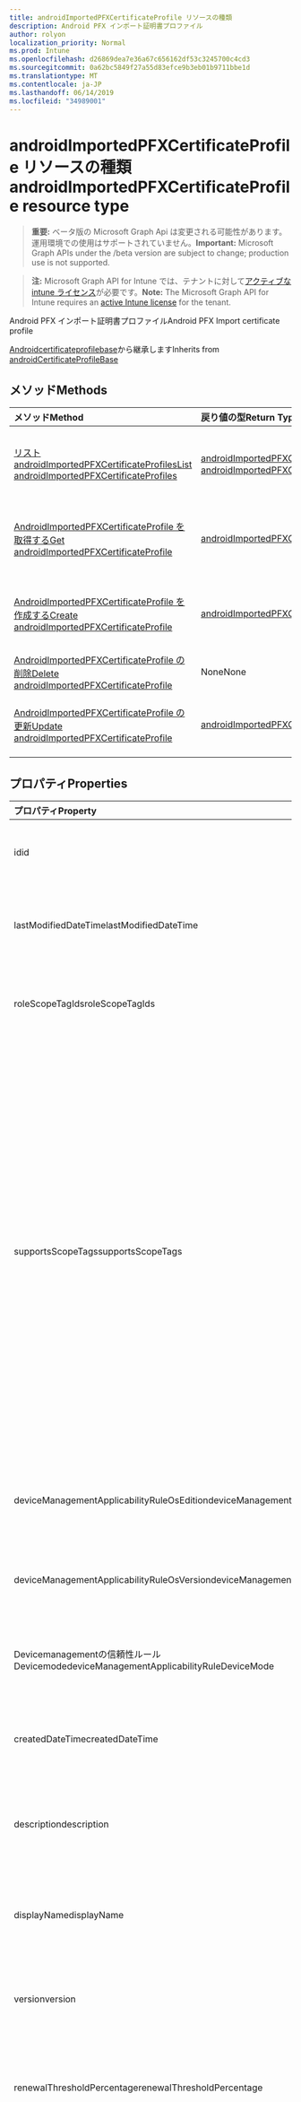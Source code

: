 ```yaml
---
title: androidImportedPFXCertificateProfile リソースの種類
description: Android PFX インポート証明書プロファイル
author: rolyon
localization_priority: Normal
ms.prod: Intune
ms.openlocfilehash: d26869dea7e36a67c656162df53c3245700c4cd3
ms.sourcegitcommit: 0a62bc5849f27a55d83efce9b3eb01b9711bbe1d
ms.translationtype: MT
ms.contentlocale: ja-JP
ms.lasthandoff: 06/14/2019
ms.locfileid: "34989001"
---
```

# <a name="androidimportedpfxcertificateprofile-resource-type"></a><span data-ttu-id="1bec3-103">androidImportedPFXCertificateProfile リソースの種類</span><span class="sxs-lookup"><span data-stu-id="1bec3-103">androidImportedPFXCertificateProfile resource type</span></span>

> <span data-ttu-id="1bec3-104">**重要:** ベータ版の Microsoft Graph Api は変更される可能性があります。運用環境での使用はサポートされていません。</span><span class="sxs-lookup"><span data-stu-id="1bec3-104">**Important:** Microsoft Graph APIs under the /beta version are subject to change; production use is not supported.</span></span>

> <span data-ttu-id="1bec3-105">**注:** Microsoft Graph API for Intune では、テナントに対して[アクティブな intune ライセンス](https://go.microsoft.com/fwlink/?linkid=839381)が必要です。</span><span class="sxs-lookup"><span data-stu-id="1bec3-105">**Note:** The Microsoft Graph API for Intune requires an [active Intune license](https://go.microsoft.com/fwlink/?linkid=839381) for the tenant.</span></span>

<span data-ttu-id="1bec3-106">Android PFX インポート証明書プロファイル</span><span class="sxs-lookup"><span data-stu-id="1bec3-106">Android PFX Import certificate profile</span></span>


<span data-ttu-id="1bec3-107">[Androidcertificateprofilebase](../resources/intune-deviceconfig-androidcertificateprofilebase.md)から継承します</span><span class="sxs-lookup"><span data-stu-id="1bec3-107">Inherits from [androidCertificateProfileBase](../resources/intune-deviceconfig-androidcertificateprofilebase.md)</span></span>

## <a name="methods"></a><span data-ttu-id="1bec3-108">メソッド</span><span class="sxs-lookup"><span data-stu-id="1bec3-108">Methods</span></span>
|<span data-ttu-id="1bec3-109">メソッド</span><span class="sxs-lookup"><span data-stu-id="1bec3-109">Method</span></span>|<span data-ttu-id="1bec3-110">戻り値の型</span><span class="sxs-lookup"><span data-stu-id="1bec3-110">Return Type</span></span>|<span data-ttu-id="1bec3-111">説明</span><span class="sxs-lookup"><span data-stu-id="1bec3-111">Description</span></span>|
|:---|:---|:---|
|[<span data-ttu-id="1bec3-112">リスト androidImportedPFXCertificateProfiles</span><span class="sxs-lookup"><span data-stu-id="1bec3-112">List androidImportedPFXCertificateProfiles</span></span>](../api/intune-deviceconfig-androidimportedpfxcertificateprofile-list.md)|<span data-ttu-id="1bec3-113">[androidImportedPFXCertificateProfile](../resources/intune-deviceconfig-androidimportedpfxcertificateprofile.md)コレクション</span><span class="sxs-lookup"><span data-stu-id="1bec3-113">[androidImportedPFXCertificateProfile](../resources/intune-deviceconfig-androidimportedpfxcertificateprofile.md) collection</span></span>|<span data-ttu-id="1bec3-114">[AndroidImportedPFXCertificateProfile](../resources/intune-deviceconfig-androidimportedpfxcertificateprofile.md)オブジェクトのプロパティとリレーションシップをリストします。</span><span class="sxs-lookup"><span data-stu-id="1bec3-114">List properties and relationships of the [androidImportedPFXCertificateProfile](../resources/intune-deviceconfig-androidimportedpfxcertificateprofile.md) objects.</span></span>|
|[<span data-ttu-id="1bec3-115">AndroidImportedPFXCertificateProfile を取得する</span><span class="sxs-lookup"><span data-stu-id="1bec3-115">Get androidImportedPFXCertificateProfile</span></span>](../api/intune-deviceconfig-androidimportedpfxcertificateprofile-get.md)|[<span data-ttu-id="1bec3-116">androidImportedPFXCertificateProfile</span><span class="sxs-lookup"><span data-stu-id="1bec3-116">androidImportedPFXCertificateProfile</span></span>](../resources/intune-deviceconfig-androidimportedpfxcertificateprofile.md)|<span data-ttu-id="1bec3-117">[AndroidImportedPFXCertificateProfile](../resources/intune-deviceconfig-androidimportedpfxcertificateprofile.md)オブジェクトのプロパティとリレーションシップを読み取ります。</span><span class="sxs-lookup"><span data-stu-id="1bec3-117">Read properties and relationships of the [androidImportedPFXCertificateProfile](../resources/intune-deviceconfig-androidimportedpfxcertificateprofile.md) object.</span></span>|
|[<span data-ttu-id="1bec3-118">AndroidImportedPFXCertificateProfile を作成する</span><span class="sxs-lookup"><span data-stu-id="1bec3-118">Create androidImportedPFXCertificateProfile</span></span>](../api/intune-deviceconfig-androidimportedpfxcertificateprofile-create.md)|[<span data-ttu-id="1bec3-119">androidImportedPFXCertificateProfile</span><span class="sxs-lookup"><span data-stu-id="1bec3-119">androidImportedPFXCertificateProfile</span></span>](../resources/intune-deviceconfig-androidimportedpfxcertificateprofile.md)|<span data-ttu-id="1bec3-120">新しい[androidImportedPFXCertificateProfile](../resources/intune-deviceconfig-androidimportedpfxcertificateprofile.md)オブジェクトを作成します。</span><span class="sxs-lookup"><span data-stu-id="1bec3-120">Create a new [androidImportedPFXCertificateProfile](../resources/intune-deviceconfig-androidimportedpfxcertificateprofile.md) object.</span></span>|
|[<span data-ttu-id="1bec3-121">AndroidImportedPFXCertificateProfile の削除</span><span class="sxs-lookup"><span data-stu-id="1bec3-121">Delete androidImportedPFXCertificateProfile</span></span>](../api/intune-deviceconfig-androidimportedpfxcertificateprofile-delete.md)|<span data-ttu-id="1bec3-122">None</span><span class="sxs-lookup"><span data-stu-id="1bec3-122">None</span></span>|<span data-ttu-id="1bec3-123">[AndroidImportedPFXCertificateProfile](../resources/intune-deviceconfig-androidimportedpfxcertificateprofile.md)を削除します。</span><span class="sxs-lookup"><span data-stu-id="1bec3-123">Deletes a [androidImportedPFXCertificateProfile](../resources/intune-deviceconfig-androidimportedpfxcertificateprofile.md).</span></span>|
|[<span data-ttu-id="1bec3-124">AndroidImportedPFXCertificateProfile の更新</span><span class="sxs-lookup"><span data-stu-id="1bec3-124">Update androidImportedPFXCertificateProfile</span></span>](../api/intune-deviceconfig-androidimportedpfxcertificateprofile-update.md)|[<span data-ttu-id="1bec3-125">androidImportedPFXCertificateProfile</span><span class="sxs-lookup"><span data-stu-id="1bec3-125">androidImportedPFXCertificateProfile</span></span>](../resources/intune-deviceconfig-androidimportedpfxcertificateprofile.md)|<span data-ttu-id="1bec3-126">[AndroidImportedPFXCertificateProfile](../resources/intune-deviceconfig-androidimportedpfxcertificateprofile.md)オブジェクトのプロパティを更新します。</span><span class="sxs-lookup"><span data-stu-id="1bec3-126">Update the properties of a [androidImportedPFXCertificateProfile](../resources/intune-deviceconfig-androidimportedpfxcertificateprofile.md) object.</span></span>|

## <a name="properties"></a><span data-ttu-id="1bec3-127">プロパティ</span><span class="sxs-lookup"><span data-stu-id="1bec3-127">Properties</span></span>
|<span data-ttu-id="1bec3-128">プロパティ</span><span class="sxs-lookup"><span data-stu-id="1bec3-128">Property</span></span>|<span data-ttu-id="1bec3-129">型</span><span class="sxs-lookup"><span data-stu-id="1bec3-129">Type</span></span>|<span data-ttu-id="1bec3-130">説明</span><span class="sxs-lookup"><span data-stu-id="1bec3-130">Description</span></span>|
|:---|:---|:---|
|<span data-ttu-id="1bec3-131">id</span><span class="sxs-lookup"><span data-stu-id="1bec3-131">id</span></span>|<span data-ttu-id="1bec3-132">文字列</span><span class="sxs-lookup"><span data-stu-id="1bec3-132">String</span></span>|<span data-ttu-id="1bec3-133">エンティティのキー。</span><span class="sxs-lookup"><span data-stu-id="1bec3-133">Key of the entity.</span></span> <span data-ttu-id="1bec3-134">[deviceConfiguration](../resources/intune-deviceconfig-deviceconfiguration.md) から継承します</span><span class="sxs-lookup"><span data-stu-id="1bec3-134">Inherited from [deviceConfiguration](../resources/intune-deviceconfig-deviceconfiguration.md)</span></span>|
|<span data-ttu-id="1bec3-135">lastModifiedDateTime</span><span class="sxs-lookup"><span data-stu-id="1bec3-135">lastModifiedDateTime</span></span>|<span data-ttu-id="1bec3-136">DateTimeOffset</span><span class="sxs-lookup"><span data-stu-id="1bec3-136">DateTimeOffset</span></span>|<span data-ttu-id="1bec3-137">オブジェクトの最終更新の DateTime。</span><span class="sxs-lookup"><span data-stu-id="1bec3-137">DateTime the object was last modified.</span></span> <span data-ttu-id="1bec3-138">[deviceConfiguration](../resources/intune-deviceconfig-deviceconfiguration.md) から継承します</span><span class="sxs-lookup"><span data-stu-id="1bec3-138">Inherited from [deviceConfiguration](../resources/intune-deviceconfig-deviceconfiguration.md)</span></span>|
|<span data-ttu-id="1bec3-139">roleScopeTagIds</span><span class="sxs-lookup"><span data-stu-id="1bec3-139">roleScopeTagIds</span></span>|<span data-ttu-id="1bec3-140">文字列コレクション</span><span class="sxs-lookup"><span data-stu-id="1bec3-140">String collection</span></span>|<span data-ttu-id="1bec3-141">このエンティティインスタンスの範囲タグのリスト。</span><span class="sxs-lookup"><span data-stu-id="1bec3-141">List of Scope Tags for this Entity instance.</span></span> <span data-ttu-id="1bec3-142">[deviceConfiguration](../resources/intune-deviceconfig-deviceconfiguration.md) から継承します</span><span class="sxs-lookup"><span data-stu-id="1bec3-142">Inherited from [deviceConfiguration](../resources/intune-deviceconfig-deviceconfiguration.md)</span></span>|
|<span data-ttu-id="1bec3-143">supportsScopeTags</span><span class="sxs-lookup"><span data-stu-id="1bec3-143">supportsScopeTags</span></span>|<span data-ttu-id="1bec3-144">Boolean</span><span class="sxs-lookup"><span data-stu-id="1bec3-144">Boolean</span></span>|<span data-ttu-id="1bec3-145">基になるデバイス構成がスコープタグの割り当てをサポートしているかどうかを示します。</span><span class="sxs-lookup"><span data-stu-id="1bec3-145">Indicates whether or not the underlying Device Configuration supports the assignment of scope tags.</span></span> <span data-ttu-id="1bec3-146">この値が false である場合、ScopeTags プロパティへの割り当ては許可されません。エンティティは、スコープを持つユーザーには表示されません。</span><span class="sxs-lookup"><span data-stu-id="1bec3-146">Assigning to the ScopeTags property is not allowed when this value is false and entities will not be visible to scoped users.</span></span> <span data-ttu-id="1bec3-147">これは Silverlight で作成された従来のポリシーに対して実行され、Azure ポータルでポリシーを削除して再作成することによって解決できます。</span><span class="sxs-lookup"><span data-stu-id="1bec3-147">This occurs for Legacy policies created in Silverlight and can be resolved by deleting and recreating the policy in the Azure Portal.</span></span> <span data-ttu-id="1bec3-148">このプロパティに値を設定するには、 SetExtrusionDirection メソッドを適用します。</span><span class="sxs-lookup"><span data-stu-id="1bec3-148">This property is read-only.</span></span> <span data-ttu-id="1bec3-149">[deviceConfiguration](../resources/intune-deviceconfig-deviceconfiguration.md) から継承します</span><span class="sxs-lookup"><span data-stu-id="1bec3-149">Inherited from [deviceConfiguration](../resources/intune-deviceconfig-deviceconfiguration.md)</span></span>|
|<span data-ttu-id="1bec3-150">deviceManagementApplicabilityRuleOsEdition</span><span class="sxs-lookup"><span data-stu-id="1bec3-150">deviceManagementApplicabilityRuleOsEdition</span></span>|[<span data-ttu-id="1bec3-151">deviceManagementApplicabilityRuleOsEdition</span><span class="sxs-lookup"><span data-stu-id="1bec3-151">deviceManagementApplicabilityRuleOsEdition</span></span>](../resources/intune-deviceconfig-devicemanagementapplicabilityruleosedition.md)|<span data-ttu-id="1bec3-152">このポリシーの OS エディションの適用。</span><span class="sxs-lookup"><span data-stu-id="1bec3-152">The OS edition applicability for this Policy.</span></span> <span data-ttu-id="1bec3-153">[deviceConfiguration](../resources/intune-deviceconfig-deviceconfiguration.md) から継承します</span><span class="sxs-lookup"><span data-stu-id="1bec3-153">Inherited from [deviceConfiguration](../resources/intune-deviceconfig-deviceconfiguration.md)</span></span>|
|<span data-ttu-id="1bec3-154">deviceManagementApplicabilityRuleOsVersion</span><span class="sxs-lookup"><span data-stu-id="1bec3-154">deviceManagementApplicabilityRuleOsVersion</span></span>|[<span data-ttu-id="1bec3-155">deviceManagementApplicabilityRuleOsVersion</span><span class="sxs-lookup"><span data-stu-id="1bec3-155">deviceManagementApplicabilityRuleOsVersion</span></span>](../resources/intune-deviceconfig-devicemanagementapplicabilityruleosversion.md)|<span data-ttu-id="1bec3-156">このポリシーの OS バージョン適用ルール。</span><span class="sxs-lookup"><span data-stu-id="1bec3-156">The OS version applicability rule for this Policy.</span></span> <span data-ttu-id="1bec3-157">[deviceConfiguration](../resources/intune-deviceconfig-deviceconfiguration.md) から継承します</span><span class="sxs-lookup"><span data-stu-id="1bec3-157">Inherited from [deviceConfiguration](../resources/intune-deviceconfig-deviceconfiguration.md)</span></span>|
|<span data-ttu-id="1bec3-158">Devicemanagementの信頼性ルール Devicemode</span><span class="sxs-lookup"><span data-stu-id="1bec3-158">deviceManagementApplicabilityRuleDeviceMode</span></span>|[<span data-ttu-id="1bec3-159">Devicemanagementの信頼性ルール Devicemode</span><span class="sxs-lookup"><span data-stu-id="1bec3-159">deviceManagementApplicabilityRuleDeviceMode</span></span>](../resources/intune-deviceconfig-devicemanagementapplicabilityruledevicemode.md)|<span data-ttu-id="1bec3-160">このポリシーのデバイスモード適用ルール。</span><span class="sxs-lookup"><span data-stu-id="1bec3-160">The device mode applicability rule for this Policy.</span></span> <span data-ttu-id="1bec3-161">[deviceConfiguration](../resources/intune-deviceconfig-deviceconfiguration.md) から継承します</span><span class="sxs-lookup"><span data-stu-id="1bec3-161">Inherited from [deviceConfiguration](../resources/intune-deviceconfig-deviceconfiguration.md)</span></span>|
|<span data-ttu-id="1bec3-162">createdDateTime</span><span class="sxs-lookup"><span data-stu-id="1bec3-162">createdDateTime</span></span>|<span data-ttu-id="1bec3-163">DateTimeOffset</span><span class="sxs-lookup"><span data-stu-id="1bec3-163">DateTimeOffset</span></span>|<span data-ttu-id="1bec3-164">オブジェクトが作成された DateTime。</span><span class="sxs-lookup"><span data-stu-id="1bec3-164">DateTime the object was created.</span></span> <span data-ttu-id="1bec3-165">[deviceConfiguration](../resources/intune-deviceconfig-deviceconfiguration.md) から継承します</span><span class="sxs-lookup"><span data-stu-id="1bec3-165">Inherited from [deviceConfiguration](../resources/intune-deviceconfig-deviceconfiguration.md)</span></span>|
|<span data-ttu-id="1bec3-166">description</span><span class="sxs-lookup"><span data-stu-id="1bec3-166">description</span></span>|<span data-ttu-id="1bec3-167">String</span><span class="sxs-lookup"><span data-stu-id="1bec3-167">String</span></span>|<span data-ttu-id="1bec3-168">管理者が指定した、デバイス構成についての説明。</span><span class="sxs-lookup"><span data-stu-id="1bec3-168">Admin provided description of the Device Configuration.</span></span> <span data-ttu-id="1bec3-169">[deviceConfiguration](../resources/intune-deviceconfig-deviceconfiguration.md) から継承します</span><span class="sxs-lookup"><span data-stu-id="1bec3-169">Inherited from [deviceConfiguration](../resources/intune-deviceconfig-deviceconfiguration.md)</span></span>|
|<span data-ttu-id="1bec3-170">displayName</span><span class="sxs-lookup"><span data-stu-id="1bec3-170">displayName</span></span>|<span data-ttu-id="1bec3-171">String</span><span class="sxs-lookup"><span data-stu-id="1bec3-171">String</span></span>|<span data-ttu-id="1bec3-172">管理者が指定した、デバイス構成の名前。</span><span class="sxs-lookup"><span data-stu-id="1bec3-172">Admin provided name of the device configuration.</span></span> <span data-ttu-id="1bec3-173">[deviceConfiguration](../resources/intune-deviceconfig-deviceconfiguration.md) から継承します</span><span class="sxs-lookup"><span data-stu-id="1bec3-173">Inherited from [deviceConfiguration](../resources/intune-deviceconfig-deviceconfiguration.md)</span></span>|
|<span data-ttu-id="1bec3-174">version</span><span class="sxs-lookup"><span data-stu-id="1bec3-174">version</span></span>|<span data-ttu-id="1bec3-175">Int32</span><span class="sxs-lookup"><span data-stu-id="1bec3-175">Int32</span></span>|<span data-ttu-id="1bec3-176">デバイス構成のバージョン。</span><span class="sxs-lookup"><span data-stu-id="1bec3-176">Version of the device configuration.</span></span> <span data-ttu-id="1bec3-177">[deviceConfiguration](../resources/intune-deviceconfig-deviceconfiguration.md) から継承します</span><span class="sxs-lookup"><span data-stu-id="1bec3-177">Inherited from [deviceConfiguration](../resources/intune-deviceconfig-deviceconfiguration.md)</span></span>|
|<span data-ttu-id="1bec3-178">renewalThresholdPercentage</span><span class="sxs-lookup"><span data-stu-id="1bec3-178">renewalThresholdPercentage</span></span>|<span data-ttu-id="1bec3-179">Int32</span><span class="sxs-lookup"><span data-stu-id="1bec3-179">Int32</span></span>|<span data-ttu-id="1bec3-180">証明書の更新しきい値の割合。</span><span class="sxs-lookup"><span data-stu-id="1bec3-180">Certificate renewal threshold percentage.</span></span> <span data-ttu-id="1bec3-181">[Androidcertificateprofilebase](../resources/intune-deviceconfig-androidcertificateprofilebase.md)から継承される有効な値は1から99。</span><span class="sxs-lookup"><span data-stu-id="1bec3-181">Valid values 1 to 99 Inherited from [androidCertificateProfileBase](../resources/intune-deviceconfig-androidcertificateprofilebase.md)</span></span>|
|<span data-ttu-id="1bec3-182">subjectNameFormat</span><span class="sxs-lookup"><span data-stu-id="1bec3-182">subjectNameFormat</span></span>|[<span data-ttu-id="1bec3-183">subjectNameFormat</span><span class="sxs-lookup"><span data-stu-id="1bec3-183">subjectNameFormat</span></span>](../resources/intune-deviceconfig-subjectnameformat.md)|<span data-ttu-id="1bec3-184">証明書のサブジェクト名の形式。</span><span class="sxs-lookup"><span data-stu-id="1bec3-184">Certificate Subject Name Format.</span></span> <span data-ttu-id="1bec3-185">[Androidcertificateprofilebase](../resources/intune-deviceconfig-androidcertificateprofilebase.md)から継承します。</span><span class="sxs-lookup"><span data-stu-id="1bec3-185">Inherited from [androidCertificateProfileBase](../resources/intune-deviceconfig-androidcertificateprofilebase.md).</span></span> <span data-ttu-id="1bec3-186">可能な値は、`commonName`、`commonNameIncludingEmail`、`commonNameAsEmail`、`custom`、`commonNameAsIMEI`、`commonNameAsSerialNumber`、`commonNameAsAadDeviceId`、`commonNameAsIntuneDeviceId`、`commonNameAsDurableDeviceId` です。</span><span class="sxs-lookup"><span data-stu-id="1bec3-186">Possible values are: `commonName`, `commonNameIncludingEmail`, `commonNameAsEmail`, `custom`, `commonNameAsIMEI`, `commonNameAsSerialNumber`, `commonNameAsAadDeviceId`, `commonNameAsIntuneDeviceId`, `commonNameAsDurableDeviceId`.</span></span>|
|<span data-ttu-id="1bec3-187">subjectAlternativeNameType</span><span class="sxs-lookup"><span data-stu-id="1bec3-187">subjectAlternativeNameType</span></span>|[<span data-ttu-id="1bec3-188">subjectAlternativeNameType</span><span class="sxs-lookup"><span data-stu-id="1bec3-188">subjectAlternativeNameType</span></span>](../resources/intune-deviceconfig-subjectalternativenametype.md)|<span data-ttu-id="1bec3-189">証明書のサブジェクトの別名の種類。</span><span class="sxs-lookup"><span data-stu-id="1bec3-189">Certificate Subject Alternative Name Type.</span></span> <span data-ttu-id="1bec3-190">[Androidcertificateprofilebase](../resources/intune-deviceconfig-androidcertificateprofilebase.md)から継承します。</span><span class="sxs-lookup"><span data-stu-id="1bec3-190">Inherited from [androidCertificateProfileBase](../resources/intune-deviceconfig-androidcertificateprofilebase.md).</span></span> <span data-ttu-id="1bec3-191">可能な値は、`none`、`emailAddress`、`userPrincipalName`、`customAzureADAttribute`、`domainNameService` です。</span><span class="sxs-lookup"><span data-stu-id="1bec3-191">Possible values are: `none`, `emailAddress`, `userPrincipalName`, `customAzureADAttribute`, `domainNameService`.</span></span>|
|<span data-ttu-id="1bec3-192">certificateValidityPeriodValue</span><span class="sxs-lookup"><span data-stu-id="1bec3-192">certificateValidityPeriodValue</span></span>|<span data-ttu-id="1bec3-193">Int32</span><span class="sxs-lookup"><span data-stu-id="1bec3-193">Int32</span></span>|<span data-ttu-id="1bec3-194">証明書の有効期間の値。</span><span class="sxs-lookup"><span data-stu-id="1bec3-194">Value for the Certificate Validity Period.</span></span> <span data-ttu-id="1bec3-195">[Androidcertificateprofilebase](../resources/intune-deviceconfig-androidcertificateprofilebase.md)から継承します</span><span class="sxs-lookup"><span data-stu-id="1bec3-195">Inherited from [androidCertificateProfileBase](../resources/intune-deviceconfig-androidcertificateprofilebase.md)</span></span>|
|<span data-ttu-id="1bec3-196">certificateValidityPeriodScale</span><span class="sxs-lookup"><span data-stu-id="1bec3-196">certificateValidityPeriodScale</span></span>|[<span data-ttu-id="1bec3-197">certificateValidityPeriodScale</span><span class="sxs-lookup"><span data-stu-id="1bec3-197">certificateValidityPeriodScale</span></span>](../resources/intune-deviceconfig-certificatevalidityperiodscale.md)|<span data-ttu-id="1bec3-198">証明書の有効期間のスケール。</span><span class="sxs-lookup"><span data-stu-id="1bec3-198">Scale for the Certificate Validity Period.</span></span> <span data-ttu-id="1bec3-199">[Androidcertificateprofilebase](../resources/intune-deviceconfig-androidcertificateprofilebase.md)から継承します。</span><span class="sxs-lookup"><span data-stu-id="1bec3-199">Inherited from [androidCertificateProfileBase](../resources/intune-deviceconfig-androidcertificateprofilebase.md).</span></span> <span data-ttu-id="1bec3-200">可能な値は、`days`、`months`、`years` です。</span><span class="sxs-lookup"><span data-stu-id="1bec3-200">Possible values are: `days`, `months`, `years`.</span></span>|
|<span data-ttu-id="1bec3-201">extendedKeyUsages</span><span class="sxs-lookup"><span data-stu-id="1bec3-201">extendedKeyUsages</span></span>|<span data-ttu-id="1bec3-202">[Extendedkeyusage](../resources/intune-deviceconfig-extendedkeyusage.md)コレクション</span><span class="sxs-lookup"><span data-stu-id="1bec3-202">[extendedKeyUsage](../resources/intune-deviceconfig-extendedkeyusage.md) collection</span></span>|<span data-ttu-id="1bec3-203">拡張キー使用法 (EKU) の設定。</span><span class="sxs-lookup"><span data-stu-id="1bec3-203">Extended Key Usage (EKU) settings.</span></span> <span data-ttu-id="1bec3-204">このコレクションには、最大で 500 個の要素を含めることができます。</span><span class="sxs-lookup"><span data-stu-id="1bec3-204">This collection can contain a maximum of 500 elements.</span></span> <span data-ttu-id="1bec3-205">[Androidcertificateprofilebase](../resources/intune-deviceconfig-androidcertificateprofilebase.md)から継承します</span><span class="sxs-lookup"><span data-stu-id="1bec3-205">Inherited from [androidCertificateProfileBase](../resources/intune-deviceconfig-androidcertificateprofilebase.md)</span></span>|
|<span data-ttu-id="1bec3-206">intendedPurpose</span><span class="sxs-lookup"><span data-stu-id="1bec3-206">intendedPurpose</span></span>|[<span data-ttu-id="1bec3-207">intendedPurpose</span><span class="sxs-lookup"><span data-stu-id="1bec3-207">intendedPurpose</span></span>](../resources/intune-deviceconfig-intendedpurpose.md)|<span data-ttu-id="1bec3-208">まだ文書化されていません。</span><span class="sxs-lookup"><span data-stu-id="1bec3-208">Not yet documented.</span></span> <span data-ttu-id="1bec3-209">可能な値は、`unassigned`、`smimeEncryption`、`smimeSigning`、`vpn`、`wifi` です。</span><span class="sxs-lookup"><span data-stu-id="1bec3-209">Possible values are: `unassigned`, `smimeEncryption`, `smimeSigning`, `vpn`, `wifi`.</span></span>|

## <a name="relationships"></a><span data-ttu-id="1bec3-210">リレーションシップ</span><span class="sxs-lookup"><span data-stu-id="1bec3-210">Relationships</span></span>
|<span data-ttu-id="1bec3-211">リレーションシップ</span><span class="sxs-lookup"><span data-stu-id="1bec3-211">Relationship</span></span>|<span data-ttu-id="1bec3-212">型</span><span class="sxs-lookup"><span data-stu-id="1bec3-212">Type</span></span>|<span data-ttu-id="1bec3-213">説明</span><span class="sxs-lookup"><span data-stu-id="1bec3-213">Description</span></span>|
|:---|:---|:---|
|<span data-ttu-id="1bec3-214">groupAssignments</span><span class="sxs-lookup"><span data-stu-id="1bec3-214">groupAssignments</span></span>|<span data-ttu-id="1bec3-215">[deviceConfigurationGroupAssignment](../resources/intune-deviceconfig-deviceconfigurationgroupassignment.md)コレクション</span><span class="sxs-lookup"><span data-stu-id="1bec3-215">[deviceConfigurationGroupAssignment](../resources/intune-deviceconfig-deviceconfigurationgroupassignment.md) collection</span></span>|<span data-ttu-id="1bec3-216">デバイスの構成プロファイルのグループ割り当てのリストです。</span><span class="sxs-lookup"><span data-stu-id="1bec3-216">The list of group assignments for the device configuration profile.</span></span> <span data-ttu-id="1bec3-217">[deviceConfiguration](../resources/intune-deviceconfig-deviceconfiguration.md) から継承します</span><span class="sxs-lookup"><span data-stu-id="1bec3-217">Inherited from [deviceConfiguration](../resources/intune-deviceconfig-deviceconfiguration.md)</span></span>|
|<span data-ttu-id="1bec3-218">assignments</span><span class="sxs-lookup"><span data-stu-id="1bec3-218">assignments</span></span>|<span data-ttu-id="1bec3-219">[deviceConfigurationAssignment](../resources/intune-deviceconfig-deviceconfigurationassignment.md) コレクション</span><span class="sxs-lookup"><span data-stu-id="1bec3-219">[deviceConfigurationAssignment](../resources/intune-deviceconfig-deviceconfigurationassignment.md) collection</span></span>|<span data-ttu-id="1bec3-220">デバイスの構成プロファイルの割り当てのリスト。</span><span class="sxs-lookup"><span data-stu-id="1bec3-220">The list of assignments for the device configuration profile.</span></span> <span data-ttu-id="1bec3-221">[deviceConfiguration](../resources/intune-deviceconfig-deviceconfiguration.md) から継承します</span><span class="sxs-lookup"><span data-stu-id="1bec3-221">Inherited from [deviceConfiguration](../resources/intune-deviceconfig-deviceconfiguration.md)</span></span>|
|<span data-ttu-id="1bec3-222">deviceStatuses</span><span class="sxs-lookup"><span data-stu-id="1bec3-222">deviceStatuses</span></span>|<span data-ttu-id="1bec3-223">[deviceConfigurationDeviceStatus](../resources/intune-deviceconfig-deviceconfigurationdevicestatus.md) コレクション</span><span class="sxs-lookup"><span data-stu-id="1bec3-223">[deviceConfigurationDeviceStatus](../resources/intune-deviceconfig-deviceconfigurationdevicestatus.md) collection</span></span>|<span data-ttu-id="1bec3-224">デバイスごとのデバイス構成のインストール状況。</span><span class="sxs-lookup"><span data-stu-id="1bec3-224">Device configuration installation status by device.</span></span> <span data-ttu-id="1bec3-225">[deviceConfiguration](../resources/intune-deviceconfig-deviceconfiguration.md) から継承します</span><span class="sxs-lookup"><span data-stu-id="1bec3-225">Inherited from [deviceConfiguration](../resources/intune-deviceconfig-deviceconfiguration.md)</span></span>|
|<span data-ttu-id="1bec3-226">userStatuses</span><span class="sxs-lookup"><span data-stu-id="1bec3-226">userStatuses</span></span>|<span data-ttu-id="1bec3-227">[deviceConfigurationUserStatus](../resources/intune-deviceconfig-deviceconfigurationuserstatus.md) コレクション</span><span class="sxs-lookup"><span data-stu-id="1bec3-227">[deviceConfigurationUserStatus](../resources/intune-deviceconfig-deviceconfigurationuserstatus.md) collection</span></span>|<span data-ttu-id="1bec3-228">ユーザーごとのデバイス構成のインストール状態。</span><span class="sxs-lookup"><span data-stu-id="1bec3-228">Device configuration installation status by user.</span></span> <span data-ttu-id="1bec3-229">[deviceConfiguration](../resources/intune-deviceconfig-deviceconfiguration.md) から継承します</span><span class="sxs-lookup"><span data-stu-id="1bec3-229">Inherited from [deviceConfiguration](../resources/intune-deviceconfig-deviceconfiguration.md)</span></span>|
|<span data-ttu-id="1bec3-230">deviceStatusOverview</span><span class="sxs-lookup"><span data-stu-id="1bec3-230">deviceStatusOverview</span></span>|[<span data-ttu-id="1bec3-231">deviceConfigurationDeviceOverview</span><span class="sxs-lookup"><span data-stu-id="1bec3-231">deviceConfigurationDeviceOverview</span></span>](../resources/intune-deviceconfig-deviceconfigurationdeviceoverview.md)|<span data-ttu-id="1bec3-232">デバイス構成のデバイス状態の概要 ([deviceConfiguration](../resources/intune-deviceconfig-deviceconfiguration.md) から継承)</span><span class="sxs-lookup"><span data-stu-id="1bec3-232">Device Configuration devices status overview Inherited from [deviceConfiguration](../resources/intune-deviceconfig-deviceconfiguration.md)</span></span>|
|<span data-ttu-id="1bec3-233">userStatusOverview</span><span class="sxs-lookup"><span data-stu-id="1bec3-233">userStatusOverview</span></span>|[<span data-ttu-id="1bec3-234">deviceConfigurationUserOverview</span><span class="sxs-lookup"><span data-stu-id="1bec3-234">deviceConfigurationUserOverview</span></span>](../resources/intune-deviceconfig-deviceconfigurationuseroverview.md)|<span data-ttu-id="1bec3-235">デバイス構成のユーザー状態の概要 ([deviceConfiguration](../resources/intune-deviceconfig-deviceconfiguration.md) から継承)</span><span class="sxs-lookup"><span data-stu-id="1bec3-235">Device Configuration users status overview Inherited from [deviceConfiguration](../resources/intune-deviceconfig-deviceconfiguration.md)</span></span>|
|<span data-ttu-id="1bec3-236">deviceSettingStateSummaries</span><span class="sxs-lookup"><span data-stu-id="1bec3-236">deviceSettingStateSummaries</span></span>|<span data-ttu-id="1bec3-237">[settingStateDeviceSummary](../resources/intune-deviceconfig-settingstatedevicesummary.md) コレクション</span><span class="sxs-lookup"><span data-stu-id="1bec3-237">[settingStateDeviceSummary](../resources/intune-deviceconfig-settingstatedevicesummary.md) collection</span></span>|<span data-ttu-id="1bec3-238">デバイス構成設定状態のデバイスの要約 ([deviceConfiguration](../resources/intune-deviceconfig-deviceconfiguration.md) から継承)</span><span class="sxs-lookup"><span data-stu-id="1bec3-238">Device Configuration Setting State Device Summary Inherited from [deviceConfiguration](../resources/intune-deviceconfig-deviceconfiguration.md)</span></span>|
|<span data-ttu-id="1bec3-239">rootCertificate</span><span class="sxs-lookup"><span data-stu-id="1bec3-239">rootCertificate</span></span>|[<span data-ttu-id="1bec3-240">androidTrustedRootCertificate</span><span class="sxs-lookup"><span data-stu-id="1bec3-240">androidTrustedRootCertificate</span></span>](../resources/intune-deviceconfig-androidtrustedrootcertificate.md)|<span data-ttu-id="1bec3-241">信頼されたルート証明書。</span><span class="sxs-lookup"><span data-stu-id="1bec3-241">Trusted Root Certificate.</span></span> <span data-ttu-id="1bec3-242">[Androidcertificateprofilebase](../resources/intune-deviceconfig-androidcertificateprofilebase.md)から継承します</span><span class="sxs-lookup"><span data-stu-id="1bec3-242">Inherited from [androidCertificateProfileBase](../resources/intune-deviceconfig-androidcertificateprofilebase.md)</span></span>|
|<span data-ttu-id="1bec3-243">managedDeviceCertificateStates</span><span class="sxs-lookup"><span data-stu-id="1bec3-243">managedDeviceCertificateStates</span></span>|<span data-ttu-id="1bec3-244">[managedDeviceCertificateState](../resources/intune-deviceconfig-manageddevicecertificatestate.md)コレクション</span><span class="sxs-lookup"><span data-stu-id="1bec3-244">[managedDeviceCertificateState](../resources/intune-deviceconfig-manageddevicecertificatestate.md) collection</span></span>|<span data-ttu-id="1bec3-245">デバイスの証明書の状態</span><span class="sxs-lookup"><span data-stu-id="1bec3-245">Certificate state for devices</span></span>|

## <a name="json-representation"></a><span data-ttu-id="1bec3-246">JSON 表記</span><span class="sxs-lookup"><span data-stu-id="1bec3-246">JSON Representation</span></span>
<span data-ttu-id="1bec3-247">以下は、リソースの JSON 表記です。</span><span class="sxs-lookup"><span data-stu-id="1bec3-247">Here is a JSON representation of the resource.</span></span>
<!-- {
  "blockType": "resource",
  "keyProperty": "id",
  "@odata.type": "microsoft.graph.androidImportedPFXCertificateProfile"
}
-->
``` json
{
  "@odata.type": "#microsoft.graph.androidImportedPFXCertificateProfile",
  "id": "String (identifier)",
  "lastModifiedDateTime": "String (timestamp)",
  "roleScopeTagIds": [
    "String"
  ],
  "supportsScopeTags": true,
  "deviceManagementApplicabilityRuleOsEdition": {
    "@odata.type": "microsoft.graph.deviceManagementApplicabilityRuleOsEdition",
    "osEditionTypes": [
      "String"
    ],
    "name": "String",
    "ruleType": "String"
  },
  "deviceManagementApplicabilityRuleOsVersion": {
    "@odata.type": "microsoft.graph.deviceManagementApplicabilityRuleOsVersion",
    "minOSVersion": "String",
    "maxOSVersion": "String",
    "name": "String",
    "ruleType": "String"
  },
  "deviceManagementApplicabilityRuleDeviceMode": {
    "@odata.type": "microsoft.graph.deviceManagementApplicabilityRuleDeviceMode",
    "deviceMode": "String",
    "name": "String",
    "ruleType": "String"
  },
  "createdDateTime": "String (timestamp)",
  "description": "String",
  "displayName": "String",
  "version": 1024,
  "renewalThresholdPercentage": 1024,
  "subjectNameFormat": "String",
  "subjectAlternativeNameType": "String",
  "certificateValidityPeriodValue": 1024,
  "certificateValidityPeriodScale": "String",
  "extendedKeyUsages": [
    {
      "@odata.type": "microsoft.graph.extendedKeyUsage",
      "name": "String",
      "objectIdentifier": "String"
    }
  ],
  "intendedPurpose": "String"
}
```





